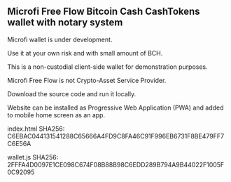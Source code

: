 ## Microfi Free Flow Bitcoin Cash CashTokens wallet with notary system

Microfi wallet is under development.

Use it at your own risk and with small amount of BCH.

This is a non-custodial client-side wallet for demonstration purposes.

Microfi Free Flow is not Crypto-Asset Service Provider.

Download the source code and run it locally.

Website can be installed as Progressive Web Application (PWA) and added to mobile home screen as an app.


index.html SHA256: C6EBAC044131541288C65666A4FD9C8FA46C91F996EB6731F8BE479FF7C6E56A

wallet.js SHA256: 2FFFA4D0097E1CE098C674F08B88B98C6EDD289B794A9B44022F1005F0C92095